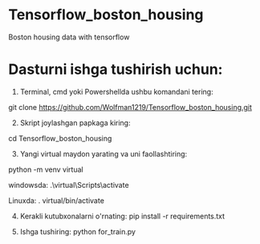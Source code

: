 # Tensorflow_boston_housing
Boston housing data with tensorflow
# Dasturni ishga tushirish uchun:
1) Terminal, cmd yoki Powershellda ushbu komandani tering:

git clone https://github.com/Wolfman1219/Tensorflow_boston_housing.git

2) Skript joylashgan papkaga kiring:

cd Tensorflow_boston_housing

3) Yangi virtual maydon yarating va uni faollashtiring:

python -m venv virtual

windowsda:
.\virtual\Scripts\activate

Linuxda:
. virtual/bin/activate

4) Kerakli kutubxonalarni o'rnating:
pip install -r requirements.txt

5) Ishga tushiring:
python for_train.py